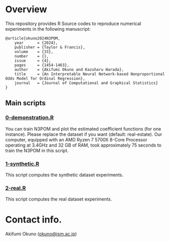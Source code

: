 # Overview
This repository provides R Source codes to reproduce numerical experiments in the following manuscript:

```
@article{okuno2024N3POM,
    year      = {2024},
    publisher = {Taylor & Francis},
    volume    = {33},
    number    = {},
    issue     = {4},
    pages     = {1454-1463},
    author    = {Akifumi Okuno and Kazuharu Harada},
    title     = {An Interpretable Neural Network-based Nonproportional Odds Model for Ordinal Regression},
    journal   = {Journal of Computational and Graphical Statistics}
}
```

## Main scripts
### <a href="https://github.com/oknakfm/N3POM/blob/main/0-demonstration.R">0-demonstration.R</a>
You can train N3POM and plot the estimated coefficient functions (for one instance). Please replace the dataset if you want (default: real-estate). 
Our computer, equipped with an AMD Ryzen 7 5700X 8-Core Processor operating at 3.4GHz and 32 GB of RAM, took approximately 75 seconds to train the N3POM in this script.

### <a href="https://github.com/oknakfm/N3POM/blob/main/1-synthetic.R">1-synthetic.R</a>
This script computes the synthetic dataset experiments.

### <a href="https://github.com/oknakfm/N3POM/blob/main/2-real.R">2-real.R</a>
This script computes the real dataset experiments.

# Contact info.
Akifumi Okuno (okuno@ism.ac.jp)
